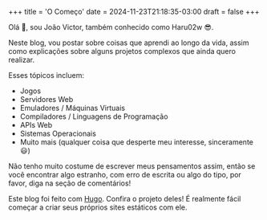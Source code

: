 +++
title = 'O Começo'
date = 2024-11-23T21:18:35-03:00
draft = false
+++

Olá 👋, sou João Victor, também conhecido como Haru02w 😎.

Neste blog, vou postar sobre coisas que aprendi ao longo da vida, 
assim como explicações sobre alguns projetos complexos que ainda quero realizar.

Esses tópicos incluem:
- Jogos
- Servidores Web
- Emuladores / Máquinas Virtuais
- Compiladores / Linguagens de Programação
- APIs Web
- Sistemas Operacionais
- Muito mais (qualquer coisa que desperte meu interesse, sinceramente 😃)

Não tenho muito costume de escrever meus pensamentos assim, então
se você encontrar algo estranho, com erro de escrita ou algo do tipo, por favor, diga na seção de comentários!

Este blog foi feito com [Hugo](https://gohugo.io). Confira o projeto deles!
É realmente fácil começar a criar seus próprios sites estáticos com ele.
